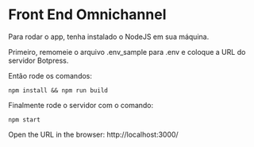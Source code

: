# Front End Omnichannel

Para rodar o app, tenha instalado o NodeJS em sua máquina.

Primeiro, remomeie o arquivo .env_sample para .env e coloque a URL do servidor Botpress.

Então rode os comandos:

    npm install && npm run build

Finalmente rode o servidor com o comando:

    npm start

Open the URL in the browser: http://localhost:3000/
